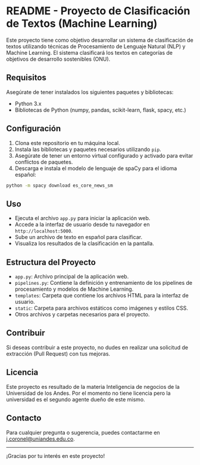 # README - Proyecto de Clasificación de Textos (Machine Learning)

Este proyecto tiene como objetivo desarrollar un sistema de clasificación de textos utilizando técnicas de Procesamiento de Lenguaje Natural (NLP) y Machine Learning. El sistema clasificará los textos en categorías de objetivos de desarrollo sostenibles (ONU).

## Requisitos

Asegúrate de tener instalados los siguientes paquetes y bibliotecas:

- Python 3.x
- Bibliotecas de Python (numpy, pandas, scikit-learn, flask, spacy, etc.)

## Configuración

1. Clona este repositorio en tu máquina local.
2. Instala las bibliotecas y paquetes necesarios utilizando `pip`.
3. Asegúrate de tener un entorno virtual configurado y activado para evitar conflictos de paquetes.
4. Descarga e instala el modelo de lenguaje de spaCy para el idioma español:

```bash
python -m spacy download es_core_news_sm
```

## Uso

- Ejecuta el archivo `app.py` para iniciar la aplicación web.
- Accede a la interfaz de usuario desde tu navegador en `http://localhost:5000`.
- Sube un archivo de texto en español para clasificar.
- Visualiza los resultados de la clasificación en la pantalla.

## Estructura del Proyecto

- `app.py`: Archivo principal de la aplicación web.
- `pipelines.py`: Contiene la definición y entrenamiento de los pipelines de procesamiento y modelos de Machine Learning.
- `templates`: Carpeta que contiene los archivos HTML para la interfaz de usuario.
- `static`: Carpeta para archivos estáticos como imágenes y estilos CSS.
- Otros archivos y carpetas necesarios para el proyecto.

## Contribuir

Si deseas contribuir a este proyecto, no dudes en realizar una solicitud de extracción (Pull Request) con tus mejoras.

## Licencia

Este proyecto es resultado de la materia Inteligencia de negocios de la Universidad de los Andes. Por el momento no tiene licencia pero la universidad es el segundo agente dueño de este mismo.

## Contacto

Para cualquier pregunta o sugerencia, puedes contactarme en j.coronel@uniandes.edu.co.

---

¡Gracias por tu interés en este proyecto!
